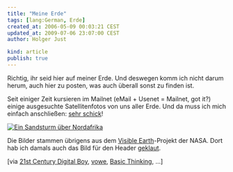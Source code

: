 ```yaml
---
title: "Meine Erde"
tags: [lang:German, Erde]
created_at: 2006-05-09 00:03:21 CEST
updated_at: 2009-07-06 23:07:00 CEST
author: Holger Just

kind: article
publish: true
---
```


Richtig, ihr seid hier auf meiner Erde. Und deswegen komm ich nicht darum herum, auch hier zu posten, was auch überall sonst zu finden ist.

Seit einiger Zeit kursieren im Mailnet (eMail + Usenet = Mailnet, got it?) einige ausgesuchte Satellitenfotos von uns aller Erde. Und da muss ich mich einfach anschließen: [sehr schick](http://www.mrdeckard.com/links/Pretty_Planet.htm)!

[<img src="/media/2006/02b.jpg" alt="Ein Sandsturm über Nordafrika" class="center" />](http://www.mrdeckard.com/links/Pretty_Planet.htm)

Die Bilder stammen übrigens aus dem [Visible Earth](http://visibleearth.nasa.gov/)-Projekt der NASA. Dort hab ich damals auch das Bild für den Header [geklaut](http://visibleearth.nasa.gov/view_rec.php?id=2429).

[via [21st Century Digital Boy](http://blog.bendlin.biz/kurt/index.php?/archives/103-links-for-2006-05-07.html), [vowe](http://vowe.net/archives/007233.html), [Basic Thinking](http://www.basicthinking.de/blog/2006/05/07/die-erde-schoene-bilder-aus-dem-all/), ...]